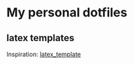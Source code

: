 # My personal dotfiles

## latex templates

Inspiration: [latex_template](https://github.com/SeniorMars/dotfiles/tree/main/latex_template)
